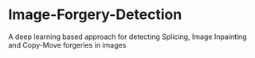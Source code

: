 # Image-Forgery-Detection
A deep learning based approach for detecting Splicing, Image Inpainting and Copy-Move forgeries in images
